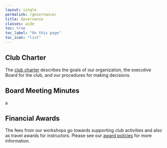 ```yaml
---
layout: single
permalink: /governance/
title: Governance
classes: wide
toc: true
toc_label: "On this page"
toc_icon: "list"
---
```


## Club Charter

The [club charter](https://uf-carpentry.github.io/website/charter/) describes the goals of our organization, the executive Board for the club, and our procedures for making decisions.

## Board Meeting Minutes

a

## Financial Awards

The fees from our workshops go towards supporting club activities and also as travel awards for instructors. Please see our [award policies](https://uf-carpentry.github.io/website/awards/) for more information.
